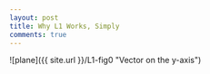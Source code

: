 ```yaml
---
layout: post
title: Why L1 Works, Simply
comments: true
---
```


![plane]({{ site.url }}/L1-fig0 "Vector on the y-axis")